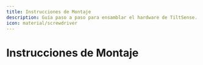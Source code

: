 ```yaml
---
title: Instrucciones de Montaje
description: Guía paso a paso para ensamblar el hardware de TiltSense.
icon: material/screwdriver
---
```


# Instrucciones de Montaje
